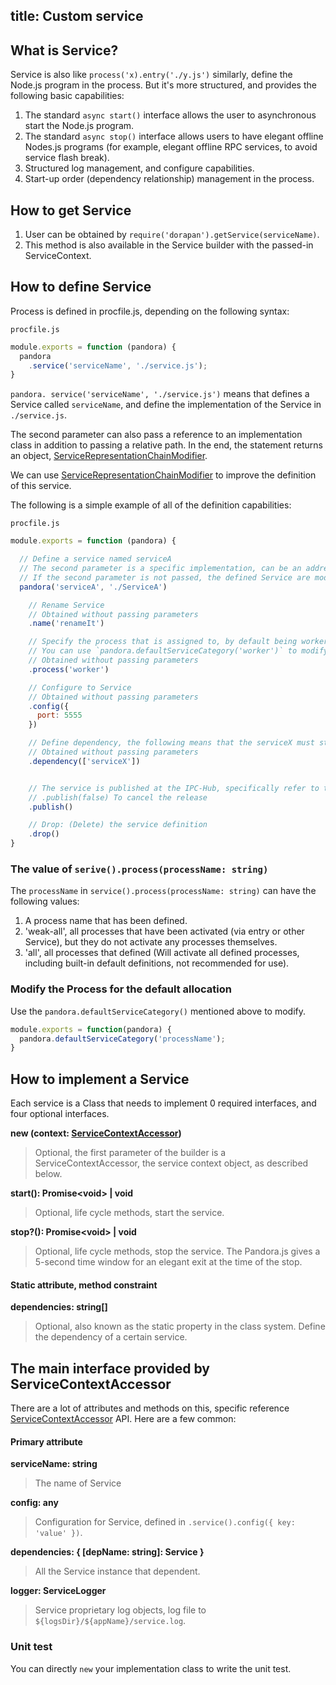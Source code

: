 title: Custom service
---


## What is Service?

Service is also like `process('x).entry('./y.js')` similarly, define the Node.js program in the process. But it's more structured, and provides the following basic capabilities:

1. The standard `async start()` interface allows the user to asynchronous start the Node.js program.
2. The standard `async stop()` interface allows users to have elegant offline Nodes.js programs (for example, elegant offline RPC services, to avoid service flash break).
3. Structured log management, and configure capabilities.
4. Start-up order (dependency relationship) management in the process.

## How to get Service

1. User can be obtained by `require('dorapan').getService(serviceName)`.
2. This method is also available in the Service builder with the passed-in ServiceContext.

## How to define Service

Process is defined in procfile.js, depending on the following syntax:

`procfile.js`

```javascript
module.exports = function (pandora) {
  pandora
    .service('serviceName', './service.js');
}
```

`pandora. service('serviceName', './service.js')` means that defines a Service called `serviceName`, and define the implementation of the Service in `./service.js`.

The second parameter can also pass a reference to an implementation class in addition to passing a relative path.
In the end, the statement returns an object, [ServiceRepresentationChainModifier](http://www.midwayjs.org/pandora/api-reference/pandora/classes/servicerepresentationchainmodifier.html).

We can use [ServiceRepresentationChainModifier](http://www.midwayjs.org/pandora/api-reference/pandora/classes/servicerepresentationchainmodifier.html) to improve the definition of this service.

The following is a simple example of all of the definition capabilities:

`procfile.js`

```javascript
module.exports = function (pandora) {

  // Define a service named serviceA
  // The second parameter is a specific implementation, can be an address, or a reference to an implementation class
  // If the second parameter is not passed, the defined Service are modified
  pandora('serviceA', './ServiceA')

    // Rename Service
    // Obtained without passing parameters
    .name('renameIt')

    // Specify the process that is assigned to, by default being worker
    // You can use `pandora.defaultServiceCategory('worker')` to modify the default value.
    // Obtained without passing parameters
    .process('worker')

    // Configure to Service
    // Obtained without passing parameters
    .config({
      port: 5555
    })

    // Define dependency, the following means that the serviceX must start with this service
    // Obtained without passing parameters
    .dependency(['serviceX'])


    // The service is published at the IPC-Hub, specifically refer to the [《Inter-Process Communication Hub》](http://www.midwayjs.org/pandora/zh-cn/process/ipc_hub.html)
    // .publish(false) To cancel the release
    .publish()

    // Drop: (Delete) the service definition
    .drop()
}
```

### The value of `serive().process(processName: string)`

The `processName` in `service().process(processName: string)` can have the following values:

1. A process name that has been defined.
2. 'weak-all', all processes that have been activated (via entry or other Service), but they do not activate any processes themselves.
3. 'all', all processes that defined (Will activate all defined processes, including built-in default definitions, not recommended for use).

### Modify the Process for the default allocation

Use the `pandora.defaultServiceCategory()` mentioned above to modify.

```javascript
module.exports = function(pandora) {
  pandora.defaultServiceCategory('processName');
}

```

## How to implement a Service

Each service is a Class that needs to implement 0 required interfaces, and four optional interfaces.

**new (context: [ServiceContextAccessor](http://www.midwayjs.org/pandora/api-reference/pandora/classes/servicecontextaccessor.html))**

> Optional, the first parameter of the builder is a ServiceContextAccessor, the service context object, as described below.

**start(): Promise&lt;void&gt; | void**

> Optional, life cycle methods, start the service.

**stop?(): Promise&lt;void&gt; | void**

> Optional, life cycle methods, stop the service. The Pandora.js gives a 5-second time window for an elegant exit at the time of the stop.

#### Static attribute, method constraint

**dependencies: string[]**

> Optional, also known as the static property in the class system. Define the dependency of a certain service.

## The main interface provided by ServiceContextAccessor

There are a lot of attributes and methods on this, specific reference [ServiceContextAccessor](http://www.midwayjs.org/pandora/api-reference/pandora/classes/servicecontextaccessor.html) API. Here are a few common:

#### Primary attribute

**serviceName: string**

> The name of Service

**config: any**

> Configuration for Service, defined in `.service().config({ key: 'value' })`.

**dependencies: { [depName: string]: Service }**

> All the Service instance that dependent.

**logger: ServiceLogger**

> Service proprietary log objects, log file to `${logsDir}/${appName}/service.log`.

### Unit test

You can directly `new` your implementation class to write the unit test.
